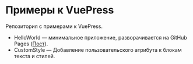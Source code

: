 # Примеры к VuePress

Репозитория с примерами к VuePress.

* HelloWorld — минимальное приложение, разворачивается на GitHub Pages ([Пост](https://way23.ru/размещаем-vuepress-hellowold-на-github-pages/)).
* CustomStyle — Добавление пользовательского атрибута к блокам текста и стилей. 